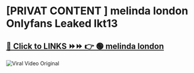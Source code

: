 
 # [PRIVAT CONTENT ] melinda london Onlyfans Leaked lkt13

## <h2><a href="https://clipsfans.com/melinda_london&ref=git">🔗 Click to LINKS ⏩⏩ 👉 🟢 melinda london </a></h2>

<a href="https://clipsfans.com/melinda_london&ref=git" rel="nofollow" data-target="animated-image.originalLink"><img src="https://i.ibb.co.com/xMMVF88/686577567.gif" alt="Viral Video Original" style="max-width: 100%; display: inline-block;" data-target="animated-image.originalImage"></a>

